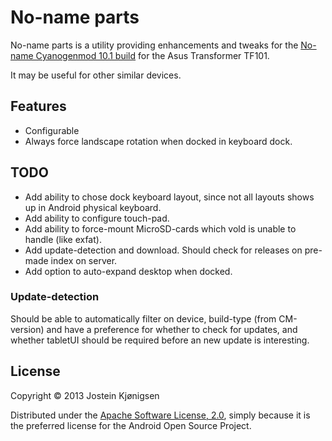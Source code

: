 # No-name parts

No-name parts is a utility providing enhancements and tweaks for the 
[No-name Cyanogenmod 10.1 build](http://forum.xda-developers.com/showthread.php?t=2159089) for
the Asus Transformer TF101.

It may be useful for other similar devices.

## Features

* Configurable
* Always force landscape rotation when docked in keyboard dock.

## TODO

* Add ability to chose dock keyboard layout, since not all layouts shows up in Android physical keyboard.
* Add ability to configure touch-pad.
* Add ability to force-mount MicroSD-cards which vold is unable to handle (like exfat).
* Add update-detection and download. Should check for releases on pre-made index on server.
* Add option to auto-expand desktop when docked.

### Update-detection

Should be able to automatically filter on device, build-type (from CM-version) and have a
preference for whether to check for updates, and whether tabletUI should be required before
an new update is interesting.

## License

Copyright © 2013 Jostein Kjønigsen

Distributed under the [Apache Software License, 2.0](http://www.apache.org/licenses/LICENSE-2.0),
simply because it is the preferred license for the Android Open Source Project.
